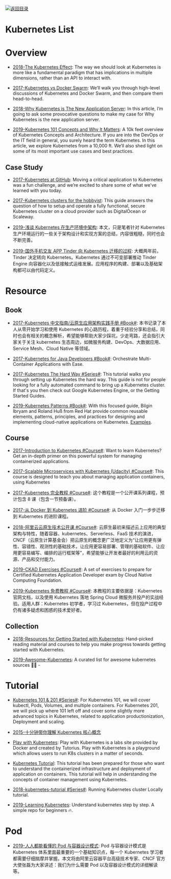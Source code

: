 [![返回目录](https://user-images.githubusercontent.com/5803001/38079637-ff0abcf0-3371-11e8-9b76-ad651620afc7.jpg)](https://github.com/wx-chevalier/Awesome-Lists)

# Kubernetes List

# Overview

- [2018-The Kubernetes Effect](https://www.infoq.com/articles/kubernetes-effect): The way we should look at Kubernetes is more like a fundamental paradigm that has implications in multiple dimensions, rather than an API to interact with.

- [2017-Kubernetes vs Docker Swarm](https://platform9.com/blog/kubernetes-docker-swarm-compared/): We’ll walk you through high-level discussions of Kubernetes and Docker Swarm, and then compare them head-to-head.

- [2018-Why Kubernetes is The New Application Server](https://hn.premii.com/#/article/17516706): In this article, I’m going to ask some provocative questions to make my case for Why Kubernetes is the new application server.

- [2019-Kubernetes 101 Concepts and Why It Matters](https://www.magalix.com/blog/kubernetes-101-concepts-and-why-it-matters): A 10k feet overview of Kubernetes Concepts and Architecture. If you are into the DevOps or the IT field in general, you surely heard the term Kubernetes. In this article, we explore Kubernetes from a 10,000 ft. We’ll also shed light on some of its most important use cases and best practices.

## Case Study

- [2017-Kubernetes at GitHub](https://githubengineering.com/kubernetes-at-github/): Moving a critical application to Kubernetes was a fun challenge, and we’re excited to share some of what we’ve learned with you today.

- [2017-Kubernetes clusters for the hobbyist](https://github.com/hobby-kube/guide#cluster-size): This guide answers the question of how to setup and operate a fully functional, secure Kubernetes cluster on a cloud provider such as DigitalOcean or Scaleway.

- [2019-浅谈 Kubernetes 在生产环境中架构](https://mp.weixin.qq.com/s/dbH3E51TKEqCgcFu-isbXQ): 本文，只是笔者针对 Kubernetes 生产环境运行的一些关于架构设计和实现方案的总结，内容很粗糙，同时也会不断完善。

- [2019-国外手机交友 APP Tinder 向 Kubernetes 迁移的过程](https://mp.weixin.qq.com/s/rTTeXk83nGdNcXQHzCjbVw): 大概两年前，Tinder 决定转向 Kubernetes。Kubernetes 通过不可变部署推动 Tinder Engine 向容器化以及低接触式运维发展。应用程序的构建、部署以及基础架构都可以由代码定义。

# Resource

## Book

- [2017-Kubernetes 中文指南/云原生应用架构实践手册 #Book#](https://jimmysong.io/kubernetes-handbook/): 本书记录了本人从零开始学习和使用 Kubernetes 的心路历程，着重于经验分享和总结，同时也会有相关的概念解析，希望能够帮助大家少踩坑，少走弯路，还会指引大家关于关注 kubernetes 生态周边，如微服务构建、DevOps、大数据应用、Service Mesh、Cloud Native 等领域。

- [2017-Kubernetes for Java Developers #Book#](https://www.oreilly.com/programming/free/files/kubernetes-for-java-developers.pdf): Orchestrate Multi-Container Applications with Ease.

- [2017-Kubernetes The Hard Way #Series#](https://github.com/kelseyhightower/kubernetes-the-hard-way): This tutorial walks you through setting up Kubernetes the hard way. This guide is not for people looking for a fully automated command to bring up a Kubernetes cluster. If that's you then check out Google Kubernetes Engine, or the Getting Started Guides.

- [2019-Kubernetes Patterns #Book#](https://www.oreilly.com/library/view/kubernetes-patterns/9781492050278/): With this focused guide, Bilgin Ibryam and Roland Huß from Red Hat provide common reusable elements, patterns, principles, and practices for designing and implementing cloud-native applications on Kubernetes. [Examples](https://github.com/k8spatterns/examples).

## Course

- [2017-Introduction to Kubernetes #Course#](https://www.edx.org/course/introduction-to-kubernetes): Want to learn Kubernetes? Get an in-depth primer on this powerful system for managing containerized applications.

- [2017-Scalable Microservices with Kubernetes (Udacity) #Course#](https://www.udacity.com/course/scalable-microservices-with-kubernetes--ud615): This course is designed to teach you about managing application containers, using Kubernetes

- [2017-Kubernetes 完全教程 #Course#](https://github.com/jolestar/kubernetes-complete-course): 这个教程是一个公开课系列课程，预计包含 8 课（包含一节预备课）。

- [2017-从 Docker 到 Kubernetes 进阶 #Course#](https://www.qikqiak.com/k8s-book/): 从 Docker 入门一步步迁移到 Kubernetes 的进阶课程。

- [2018-阿里云云原生技术公开课 #Course#](https://edu.aliyun.com/roadmap/cloudnative#course): 云原生最初来描述云上应用的典型架构与特性，随着容器、kubernetes、Serverless、FaaS 技术的演进，CNCF（云原生计算基金会）把云原生的概念更广泛地定义为“让应用更有弹性、容错性、观测性的基础技术，让应用更容易部署、管理的基础软件、让应用更容易编写、编排的运行框架等”，希望能够让开发者最好的利用云的资源、产品和交付能力。

- [2019-CKAD Exercises #Course#](https://github.com/dgkanatsios/CKAD-exercises): A set of exercises to prepare for Certified Kubernetes Application Developer exam by Cloud Native Computing Foundation.

- [2019-Kubernetes 免费教程 #Course#](https://kuboard.cn/learning/): 本教程的主要依据是：Kubernetes 官网文档，以及使用 Kubernetes 落地 Spring Cloud 微服务并投产的实战经验。适用人群：Kubernetes 初学者，学习过 Kubernetes，但在投产过程中仍有诸多疑虑和困惑的技术爱好者。

## Collection

- [2018-Resources for Getting Started with Kubernetes](https://vsupalov.com/getting-started-with-kubernetes/): Hand-picked reading material and courses to help you make progress towards getting started with Kubernetes.

- [2019-Awesome-Kubernetes](https://github.com/ramitsurana/awesome-kubernetes/blob/master/README.md#related-software): A curated list for awesome kubernetes sources 🚢🎉 -

# Tutorial

- [Kubernetes 101 & 201 #Series#](https://kubernetes.io/docs/tutorials/k8s101/): For Kubernetes 101, we will cover kubectl, Pods, Volumes, and multiple containers. For Kubernetes 201, we will pick up where 101 left off and cover some slightly more advanced topics in Kubernetes, related to application productionization, Deployment and scaling.

- [2015-十分钟带你理解 Kubernetes 核心概念](http://www.dockone.io/article/932)

- [Play with Kubernetes](https://labs.play-with-k8s.com/): Play with Kubernetes is a labs site provided by Docker and created by Tutorius. Play with Kubernetes is a playground which allows users to run K8s clusters in a matter of seconds.

- [Kubernetes Tutorial](https://www.tutorialspoint.com/kubernetes/index.htm): This tutorial has been prepared for those who want to understand the containerized infrastructure and deployment of application on containers. This tutorial will help in understanding the concepts of container management using Kubernetes.

- [2018-kubernetes-tutorial #Series#](https://github.com/KeKe-Li/kubernetes-tutorial): Running Kubernetes cluster Locally tutorial.

- [2019-Learning Kubernetes](https://github.com/knrt10/kubernetes-basicLearning): Understand kubernetes step by step. A simple repo for beginners 🔥.

# Pod

- [2019-人人都能看懂的 Pod 与容器设计模式](https://mp.weixin.qq.com/s/ANPYwvei0bS6DychViTWhQ): Pod 与容器设计模式是 Kubernetes 体系里面最重要的一个基础知识点，每一个 Kubernetes 学习者都需要仔细揣摩并掌握。本文将由阿里云容器平台高级技术专家、CNCF 官方大使张磊为大家讲述：我们为什么需要 Pod 以及容器设计模式的详细解读等。

